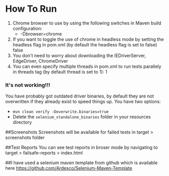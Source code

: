 How To Run
=======================
1. Chrome browser to use by using the following switches in Maven build configuration:
	- -Dbrowser=chrome
2. If you want to toggle the use of chrome in headless mode by setting the headless flag in pom.xml (by default the headless flag is set to false)
		<headless>false</headless>
3. You don't need to worry about downloading the IEDriverServer, EdgeDriver, ChromeDriver 
4. You can even specify multiple threads in pom.xml to run tests parallely in threads tag (by default thread is set to 1):
		<threads>1</threads>
        
### It's not working!!!

You have probably got outdated driver binaries, by default they are not overwritten if they already exist to speed things up.  You have two options:

- `mvn clean verify -Doverwrite.binaries=true`
- Delete the `selenium_standalone_binaries` folder in your resources directory

##Screenshots
Screenshots will be available for failed tests in target > screenshots folder

##Test Reports
You can see test reports in broser mode by navigating to target > failsafe-reports > index.html

##I have used a selenium maven template from github which is available here
https://github.com/Ardesco/Selenium-Maven-Template
